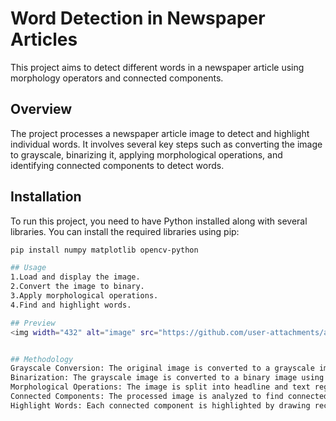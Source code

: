 # Word Detection in Newspaper Articles

This project aims to detect different words in a newspaper article using morphology operators and connected components.

## Overview

The project processes a newspaper article image to detect and highlight individual words. It involves several key steps such as converting the image to grayscale, binarizing it, applying morphological operations, and identifying connected components to detect words.

## Installation

To run this project, you need to have Python installed along with several libraries. You can install the required libraries using pip:

```bash
pip install numpy matplotlib opencv-python

## Usage
1.Load and display the image.
2.Convert the image to binary.
3.Apply morphological operations.
4.Find and highlight words.

## Preview
<img width="432" alt="image" src="https://github.com/user-attachments/assets/1152e7b7-dd2e-4efd-9731-d9c00c824538">


## Methodology
Grayscale Conversion: The original image is converted to a grayscale image.
Binarization: The grayscale image is converted to a binary image using a threshold value.
Morphological Operations: The image is split into headline and text regions, and morphological operations (opening) are applied with different kernels to each part.
Connected Components: The processed image is analyzed to find connected components, which represent individual words.
Highlight Words: Each connected component is highlighted by drawing rectangles around them.
